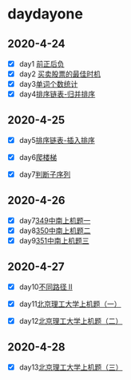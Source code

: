 # daydayone

## 2020-4-24

- [x] day1 [前正后负](https://github.com/CaiCandong/daydayone/tree/master/src/day1) 
- [x] day2 [买卖股票的最佳时机](https://github.com/CaiCandong/daydayone/tree/master/src/day2)
- [x] day3[单词个数统计](https://github.com/CaiCandong/daydayone/tree/master/src/day3) 
- [x] day4[排序链表-归并排序](https://github.com/CaiCandong/daydayone/tree/master/src/day4)

## 2020-4-25
- [x] day5[排序链表-插入排序](https://github.com/CaiCandong/daydayone/tree/master/src/day5)
- [x] day6[爬楼梯](https://github.com/CaiCandong/daydayone/tree/master/src/day6)
- [x] day7[判断子序列](https://github.com/CaiCandong/daydayone/tree/master/src/day7)

    
## 2020-4-26
- [x] day7[349中南上机题一](https://github.com/CaiCandong/daydayone/tree/master/src/day7)
- [x] day8[350中南上机题二](https://github.com/CaiCandong/daydayone/tree/master/src/day8)
- [x] day9[351中南上机题三](https://github.com/CaiCandong/daydayone/tree/master/src/day9)

## 2020-4-27
- [x] day10[不同路径 II](https://github.com/CaiCandong/daydayone/tree/master/src/day10)
- [x] day11[北京理工大学上机题（一）](https://github.com/CaiCandong/daydayone/tree/master/src/day11)
- [x] day12[北京理工大学上机题（二）](https://github.com/CaiCandong/daydayone/tree/master/src/day12)


## 2020-4-28
- [x] day13[北京理工大学上机题（三）](https://github.com/CaiCandong/daydayone/tree/master/src/day13)